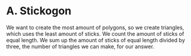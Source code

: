 # A. Stickogon
We want to create the most amount of polygons, so we create triangles, which uses the least amount of sticks. We count the amount of sticks of equal length. We sum up the amount of sticks of equal length divided by three, the number of triangles we can make, for our answer.
